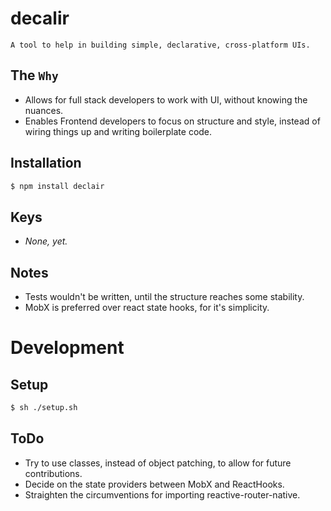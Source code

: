 # decalir

	A tool to help in building simple, declarative, cross-platform UIs.

## The `Why`

* Allows for full stack developers to work with UI, without knowing the nuances.
* Enables Frontend developers to focus on structure and style, instead of wiring things up and writing boilerplate code.

## Installation
```sh
$ npm install declair
```

## Keys

* *None, yet.*

## Notes

* Tests wouldn't be written, until the structure reaches some stability.
* MobX is preferred over react state hooks, for it's simplicity.

# Development

## Setup
```sh
$ sh ./setup.sh
```

## ToDo
* Try to use classes, instead of object patching, to allow for future contributions.
* Decide on the state providers between MobX and ReactHooks.
* Straighten the circumventions for importing reactive-router-native.
